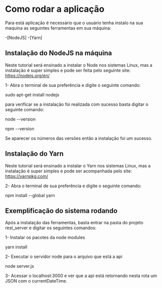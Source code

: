 # Como rodar a aplicação

 Para está aplicação é necessário que o usuário tenha instalo na sua maquina as seguintes ferramentas em sua máquina:
 
 -[NodeJS]
 -[Yarn]
 
 ## Instalação do NodeJS na máquina
 
 Neste tutorial será ensinado a instalar o Node nos sistemas Linux, mas a instalação é super simples e pode ser feita pelo seguinte site: https://nodejs.org/en/
 
 1- Abra o terminal de sua preferência e digite o seguinte comando:
 
  sudo apt-get install nodejs
  
para verificar se a instalação foi realizada com sucesso basta digitar o seguinte comando:

  node --version
  
  npm --version
  
 Se aparecer os números das versões então a instalação foi um sucesso.
 
 
## Instalação do Yarn

Neste tutorial será ensinado a instalar o Yarn nos sistemas Linux, mas a instalação é super simples e pode ser acompanhada pelo site: https://yarnpkg.com/

2- Abra o terminal de sua preferência e digite o seguinte comando:

  npm install --global yarn
  
  
## Exemplificação do sistema rodando

Após a instalação das ferramentas, basta entrar na pasta do projeto rest_server e digitar os seguintes comandos:

1- Instalar os pacotes da node modules

  yarn install
  
2- Executar o servidor node para o arquivo que está a api

  node server.js
  
3- Acessar o localhost:3000 e ver que a api está retornando nesta rota um JSON com o currentDateTime.
